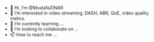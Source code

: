 - 👋 Hi, I’m @MustafaZINAR
- 👀 I’m interested in video streaming, DASH, ABR, QoE, video quality matics.
- 🌱 I’m currently learning ...
- 💞️ I’m looking to collaborate on ...
- 📫 How to reach me ...

<!---
MustafaZINAR/MustafaZINAR is a ✨ special ✨ repository because its `README.md` (this file) appears on your GitHub profile.
You can click the Preview link to take a look at your changes.
--->
